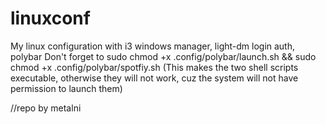 # linuxconf
My linux configuration with i3 windows manager, light-dm login auth, polybar
Don't forget to sudo chmod +x .config/polybar/launch.sh && sudo chmod +x .config/polybar/spotfiy.sh (This makes the two shell scripts executable, otherwise they will not work, cuz the system will not have permission to launch them)






//repo by metalni
